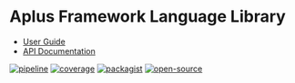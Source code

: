 # Aplus Framework Language Library

- [User Guide](https://docs.aplus-framework.com/guides/libraries/language/index.html)
- [API Documentation](https://docs.aplus-framework.com/packages/language.html)

[![pipeline](https://gitlab.com/aplus-framework/libraries/language/badges/master/pipeline.svg)](https://gitlab.com/aplus-framework/libraries/language/-/pipelines?scope=branches)
[![coverage](https://gitlab.com/aplus-framework/libraries/language/badges/master/coverage.svg?job=test:php)](https://aplus-framework.gitlab.io/libraries/language/coverage/)
[![packagist](https://img.shields.io/packagist/v/aplus/language)](https://packagist.org/packages/aplus/language)
[![open-source](https://img.shields.io/badge/open--source-donate-orange)](https://www.paypal.com/donate/?hosted_button_id=NGBNW5PY4VSJ4)

